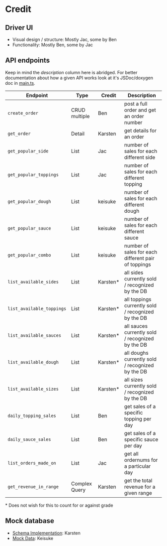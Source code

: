 # Credit

## Driver UI

- Visual design / structure: Mostly Jac, some by Ben
- Functionality: Mostly Ben, some by Jac

## API endpoints

Keep in mind the *description* column here is abridged. For better
documentation about how a given API works look at it's JSDoc/doxygen doc in
[main.ts](./main.ts).

| Endpoint | Type | Credit | Description |
| -------- | ---- | ------ | ----------- |
| `create_order`            | CRUD multiple | Ben          | post a full order and get an order number           |
| `get_order`               | Detail        | Karsten      | get details for an order                            |
| `get_popular_side`        | List          | Jac          | number of sales for each different side             |
| `get_popular_toppings`    | List          | Jac          | number of sales for each different topping          |
| `get_popular_dough`       | List          | keisuke      | number of sales for each different dough            |
| `get_popular_sauce`       | List          | keisuke      | number of sales for each different sauce            |
| `get_popular_combo`       | List          | keisuke      | number of sales for each different pair of toppings |
| `list_available_sides`    | List          | Karsten\*    | all sides currently sold / recognized by the DB     |
| `list_available_toppings` | List          | Karsten\*    | all toppings currently sold / recognized by the DB  |
| `list_available_sauces`   | List          | Karsten\*    | all sauces currently sold / recognized by the DB    |
| `list_available_dough`    | List          | Karsten\*    | all doughs currently sold / recognized by the DB    |
| `list_available_sizes`    | List          | Karsten\*    | all sizes currently sold / recognized by the DB     |
| `daily_topping_sales`     | List          | Ben          | get sales of a specific topping per day             |
| `daily_sauce_sales`       | List          | Ben          | get sales of a specific sauce per day               |
| `list_orders_made_on`     | List          | Jac          | get all ordernums for a particular day              |
| `get_revenue_in_range`    | Complex Query | Karsten      | get the total revenue for a given range             |

\* Does not wish for this to count for or against grade

## Mock database

- [Schema Implementation](./PizzariaDB.txt): Karsten
- [Mock Data](./DB_data.txt): Keisuke
